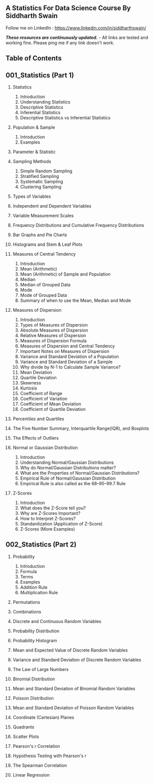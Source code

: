 ## A Statistics For Data Science Course By Siddharth Swain

Follow me on LinkedIn : https://www.linkedin.com/in/siddharthswain/

***These resources are continuously updated.*** - All links are tested and working fine. Please ping me if any link doesn't work.

## Table of Contents

## 001_Statistics (Part 1)

1. Statistics
    1. Introduction
    2. Understanding Statistics
    3. Descriptive Statistics
    4. Inferential Statistics
    5. Descriptive Statistics vs Inferential Statistics

2. Population & Sample
    1. Introduction
    2. Examples

3. Parameter & Statistic

4. Sampling Methods
    1. Simple Random Sampling
    2. Stratified Sampling
    3. Systematic Sampling
    4. Clustering Sampling

5. Types of Variables

6. Independent and Dependent Variables

7. Variable Measurement Scales

8. Frequency Distributions and Cumulative Frequency Distributions

9. Bar Graphs and Pie Charts

10. Histograms and Stem & Leaf Plots

11. Measures of Central Tendency

    1. Introduction    
    2. Mean (Arithmetic)
    3. Mean (Arithmetic) of Sample and Population
    4. Median
    5. Median of Grouped Data
    6. Mode
    7. Mode of Grouped Data
    8. Summary of when to use the Mean, Median and Mode

12. Measures of Dispersion

    1. Introduction
    2. Types of Measures of Dispersion
    3. Absolute Measures of Dispersion
    4. Relative Measures of Dispersion
    5. Measures of Dispersion Formula
    6. Measures of Dispersion and Central Tendency
    7. Important Notes on Measures of Dispersion
    8. Variance and Standard Deviation of a Population
    9. Variance and Standard Deviation of a Sample
    10. Why divide by N-1 to Calculate Sample Variance?
    11. Mean Deviation
    12. Quartile Deviation
    13. Skewness
    14. Kurtosis
    15. Coefficient of Range
    16. Coefficient of Variation
    17. Coefficient of Mean Deviation
    18. Coefficient of Quartile Deviation

13. Percentiles and Quartiles

14. The Five Number Summary, Interquartile Range(IQR), and Boxplots

15. The Effects of Outliers

16. Normal or Gaussian Distribution

    1. Introduction
    2. Understanding Normal/Gaussian Distributions
    3. Why do Normal/Gaussian Distributions matter?
    4. What are the Properties of Normal/Gaussian Distributions?
    5. Empirical Rule of Normal/Gaussian Distribution
    6. Empirical Rule is also called as the 68–95–99.7 Rule

17. Z-Scores
    
    1. Introduction
    2. What does the Z-Score tell you?
    3. Why are Z-Scores Important?
    4. How to Interpret Z-Scores?
    5. Standardization (Application of Z-Score)
    6. Z-Scores (More Examples)

## 002_Statistics (Part 2)

1. Probability
    1. Introduction
    2. Formula
    3. Terms
    4. Examples
    5. Addition Rule
    6. Multiplication Rule

2. Permutations

3. Combinations

4. Discrete and Continuous Random Variables

5. Probability Distribution

6. Probability Histogram

7. Mean and Expected Value of Discrete Random Variables

8. Variance and Standard Deviation of Discrete Random Variables

9. The Law of Large Numbers

10. Binomial Distribution

11. Mean and Standard Deviation of Binomial Random Variables

12. Poisson Distribution

13. Mean and Standard Deviation of Poisson Random Variables

14. Coordinate (Cartesian) Planes

15. Quadrants 

16. Scatter Plots

17. Pearson's r Correlation

18. Hypothesis Testing with Pearson's r

19. The Spearman Correlation

20. Linear Regression

